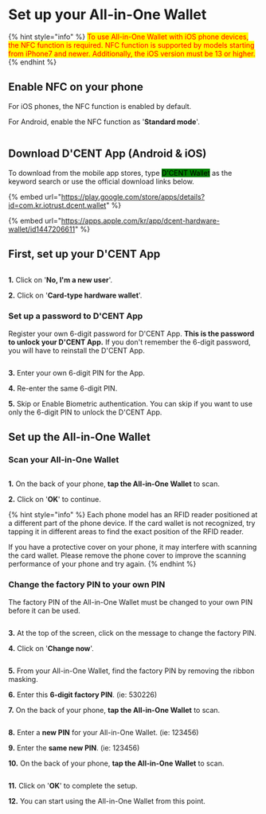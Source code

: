 # Set up your All-in-One Wallet

{% hint style="info" %}
<mark style="color:red;">To use All-in-One Wallet with iOS phone devices, the NFC function is required. NFC function is supported by models starting from iPhone7 and newer. Additionally, the iOS version must be 13 or higher.</mark>&#x20;
{% endhint %}

## Enable NFC on your phone

For iOS phones, the NFC function is enabled by default.&#x20;

For Android, enable the NFC function as '**Standard mode**'.

<div align="left">

<img src="../../.gitbook/assets/image (199).png" alt="">

</div>

## Download D'CENT App (Android & iOS)

To download from the mobile app stores, type <mark style="background-color:green;">D'CENT Wallet</mark> as the keyword search or use the official download links below.

{% embed url="https://play.google.com/store/apps/details?id=com.kr.iotrust.dcent.wallet" %}

{% embed url="https://apps.apple.com/kr/app/dcent-hardware-wallet/id1447206611" %}

## First, set up your D'CENT App

<figure><img src="../../.gitbook/assets/그림1 (1).png" alt=""><figcaption></figcaption></figure>

**1.** Click on '**No, I'm a new user**'.&#x20;

**2.** Click on '**Card-type hardware wallet**'.&#x20;

### Set up a password to D'CENT App

Register your own 6-digit password for D'CENT App. **This is the password to unlock your D'CENT App.** If you don't remember the 6-digit password, you will have to reinstall the D'CENT App.

<figure><img src="../../.gitbook/assets/그림2 (4).png" alt=""><figcaption></figcaption></figure>

**3.** Enter your own 6-digit PIN for the App.

**4.** Re-enter the same 6-digit PIN.

**5.** Skip or Enable Biometric authentication. You can skip if you want to use only the 6-digit PIN to unlock the D'CENT App.

## Set up the All-in-One Wallet

### Scan your All-in-One Wallet

<figure><img src="../../.gitbook/assets/그림3 (3).png" alt=""><figcaption></figcaption></figure>

**1.** On the back of your phone, **tap the All-in-One Wallet** to scan.

**2.** Click on '**OK**' to continue.

{% hint style="info" %}
Each phone model has an RFID reader positioned at a different part of the phone device. If the card wallet is not recognized, try tapping it in different areas to find the exact position of the RFID reader.

If you have a protective cover on your phone, it may interfere with scanning the card wallet. Please remove the phone cover to improve the scanning performance of your phone and try again.&#x20;
{% endhint %}

### Change the factory PIN to your own PIN

The factory PIN of the All-in-One Wallet must be changed to your own PIN before it can be used.

<figure><img src="../../.gitbook/assets/그림4 (2).png" alt=""><figcaption></figcaption></figure>

**3.** At the top of the screen, click on the message to change the factory PIN.

**4.** Click on '**Change now**'.

<figure><img src="../../.gitbook/assets/그림5 (4).png" alt=""><figcaption></figcaption></figure>

**5.** From your All-in-One Wallet, find the factory PIN by removing the ribbon masking.

**6.** Enter this **6-digit factory PIN**. (ie: 530226)

**7.** On the back of your phone, **tap the All-in-One Wallet** to scan.

<figure><img src="../../.gitbook/assets/그림6 (3).png" alt=""><figcaption></figcaption></figure>

**8.** Enter a **new PIN** for your All-in-One Wallet. (ie: 123456)

**9.** Enter the **same new PIN**. (ie: 123456)

**10.** On the back of your phone, **tap the All-in-One Wallet** to scan.

<figure><img src="../../.gitbook/assets/그림7 (2).png" alt=""><figcaption></figcaption></figure>

**11.** Click on '**OK**' to complete the setup.

**12.** You can start using the All-in-One Wallet from this point.

